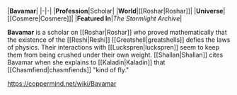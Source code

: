 |**Bavamar**|
|-|-|
|**Profession**|Scholar|
|**World**|[[Roshar\|Roshar]]|
|**Universe**|[[Cosmere\|Cosmere]]|
|**Featured In**|*The Stormlight Archive*|

**Bavamar** is a scholar on [[Roshar\|Roshar]] who proved mathematically that the existence of the [[Reshi\|Reshi]] [[Greatshell\|greatshells]] defies the laws of physics. Their interactions with [[Luckspren\|luckspren]] seem to keep them from being crushed under their own weight. [[Shallan\|Shallan]] cites Bavamar when she explains to [[Kaladin\|Kaladin]] that [[Chasmfiend\|chasmfiends]] "kind of fly."



https://coppermind.net/wiki/Bavamar
